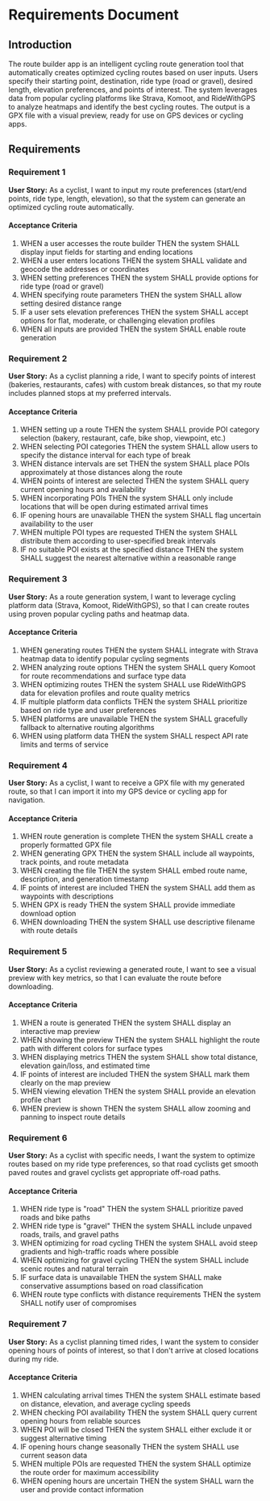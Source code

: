 # Requirements Document

## Introduction

The route builder app is an intelligent cycling route generation tool that automatically creates optimized cycling routes based on user inputs. Users specify their starting point, destination, ride type (road or gravel), desired length, elevation preferences, and points of interest. The system leverages data from popular cycling platforms like Strava, Komoot, and RideWithGPS to analyze heatmaps and identify the best cycling routes. The output is a GPX file with a visual preview, ready for use on GPS devices or cycling apps.

## Requirements

### Requirement 1

**User Story:** As a cyclist, I want to input my route preferences (start/end points, ride type, length, elevation), so that the system can generate an optimized cycling route automatically.

#### Acceptance Criteria

1. WHEN a user accesses the route builder THEN the system SHALL display input fields for starting and ending locations
2. WHEN a user enters locations THEN the system SHALL validate and geocode the addresses or coordinates
3. WHEN setting preferences THEN the system SHALL provide options for ride type (road or gravel)
4. WHEN specifying route parameters THEN the system SHALL allow setting desired distance range
5. IF a user sets elevation preferences THEN the system SHALL accept options for flat, moderate, or challenging elevation profiles
6. WHEN all inputs are provided THEN the system SHALL enable route generation

### Requirement 2

**User Story:** As a cyclist planning a ride, I want to specify points of interest (bakeries, restaurants, cafes) with custom break distances, so that my route includes planned stops at my preferred intervals.

#### Acceptance Criteria

1. WHEN setting up a route THEN the system SHALL provide POI category selection (bakery, restaurant, cafe, bike shop, viewpoint, etc.)
2. WHEN selecting POI categories THEN the system SHALL allow users to specify the distance interval for each type of break
3. WHEN distance intervals are set THEN the system SHALL place POIs approximately at those distances along the route
4. WHEN points of interest are selected THEN the system SHALL query current opening hours and availability
5. WHEN incorporating POIs THEN the system SHALL only include locations that will be open during estimated arrival times
6. IF opening hours are unavailable THEN the system SHALL flag uncertain availability to the user
7. WHEN multiple POI types are requested THEN the system SHALL distribute them according to user-specified break intervals
8. IF no suitable POI exists at the specified distance THEN the system SHALL suggest the nearest alternative within a reasonable range

### Requirement 3

**User Story:** As a route generation system, I want to leverage cycling platform data (Strava, Komoot, RideWithGPS), so that I can create routes using proven popular cycling paths and heatmap data.

#### Acceptance Criteria

1. WHEN generating routes THEN the system SHALL integrate with Strava heatmap data to identify popular cycling segments
2. WHEN analyzing route options THEN the system SHALL query Komoot for route recommendations and surface type data
3. WHEN optimizing routes THEN the system SHALL use RideWithGPS data for elevation profiles and route quality metrics
4. IF multiple platform data conflicts THEN the system SHALL prioritize based on ride type and user preferences
5. WHEN platforms are unavailable THEN the system SHALL gracefully fallback to alternative routing algorithms
6. WHEN using platform data THEN the system SHALL respect API rate limits and terms of service

### Requirement 4

**User Story:** As a cyclist, I want to receive a GPX file with my generated route, so that I can import it into my GPS device or cycling app for navigation.

#### Acceptance Criteria

1. WHEN route generation is complete THEN the system SHALL create a properly formatted GPX file
2. WHEN generating GPX THEN the system SHALL include all waypoints, track points, and route metadata
3. WHEN creating the file THEN the system SHALL embed route name, description, and generation timestamp
4. IF points of interest are included THEN the system SHALL add them as waypoints with descriptions
5. WHEN GPX is ready THEN the system SHALL provide immediate download option
6. WHEN downloading THEN the system SHALL use descriptive filename with route details

### Requirement 5

**User Story:** As a cyclist reviewing a generated route, I want to see a visual preview with key metrics, so that I can evaluate the route before downloading.

#### Acceptance Criteria

1. WHEN a route is generated THEN the system SHALL display an interactive map preview
2. WHEN showing the preview THEN the system SHALL highlight the route path with different colors for surface types
3. WHEN displaying metrics THEN the system SHALL show total distance, elevation gain/loss, and estimated time
4. IF points of interest are included THEN the system SHALL mark them clearly on the map preview
5. WHEN viewing elevation THEN the system SHALL provide an elevation profile chart
6. WHEN preview is shown THEN the system SHALL allow zooming and panning to inspect route details

### Requirement 6

**User Story:** As a cyclist with specific needs, I want the system to optimize routes based on my ride type preferences, so that road cyclists get smooth paved routes and gravel cyclists get appropriate off-road paths.

#### Acceptance Criteria

1. WHEN ride type is "road" THEN the system SHALL prioritize paved roads and bike paths
2. WHEN ride type is "gravel" THEN the system SHALL include unpaved roads, trails, and gravel paths
3. WHEN optimizing for road cycling THEN the system SHALL avoid steep gradients and high-traffic roads where possible
4. WHEN optimizing for gravel cycling THEN the system SHALL include scenic routes and natural terrain
5. IF surface data is unavailable THEN the system SHALL make conservative assumptions based on road classification
6. WHEN route type conflicts with distance requirements THEN the system SHALL notify user of compromises

### Requirement 7

**User Story:** As a cyclist planning timed rides, I want the system to consider opening hours of points of interest, so that I don't arrive at closed locations during my ride.

#### Acceptance Criteria

1. WHEN calculating arrival times THEN the system SHALL estimate based on distance, elevation, and average cycling speeds
2. WHEN checking POI availability THEN the system SHALL query current opening hours from reliable sources
3. WHEN POI will be closed THEN the system SHALL either exclude it or suggest alternative timing
4. IF opening hours change seasonally THEN the system SHALL use current season data
5. WHEN multiple POIs are requested THEN the system SHALL optimize the route order for maximum accessibility
6. WHEN opening hours are uncertain THEN the system SHALL warn the user and provide contact information
